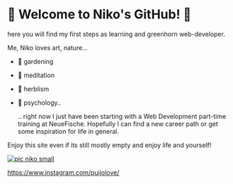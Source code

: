 #  :hibiscus: Welcome to Niko's GitHub! :cherry_blossom:

here you will find my first steps as learning and greenhorn web-developer. 


Me, Niko loves art, nature...

- :seedling: gardening
- :pray: meditation  
- :herb: herblism
- :thought_balloon: psychology..

  .. right now I just have been starting with a Web Development part-time training at NeueFische.
Hopefully I can find a new career path or get some inspiration for life in general.

Enjoy this site even if its still mostly empty and enjoy life and yourself!


[![pic niko small](https://github.com/NikCrmr/-NikCrmr/assets/148204632/e5a11f0d-873a-4651-b5e3-740987b9c832 "Bild von Niko")](https://www.instagram.com/puijolove/)

https://www.instagram.com/puijolove/



